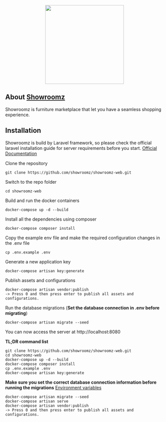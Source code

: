 <p align="center"><img src="https://showroomz.s3.eu-central-1.amazonaws.com/logo.png" width="250px"></p>



## About [Showroomz](https://showroomz.co)

Showroomz is furniture marketplace that let you have a seamless shopping experience.

## Installation

Showroomz is build by Laravel framework, so please check the official laravel installation guide for server requirements before you start. [Official Documentation](https://laravel.com/docs/5.7/installation#installation)


Clone the repository

    git clone https://github.com/showroomz/showroomz-web.git

Switch to the repo folder

    cd showroomz-web

Build and run the docker containers

    docker-compose up -d --build

Install all the dependencies using composer

    docker-compose composer install

Copy the example env file and make the required configuration changes in the .env file

    cp .env.example .env

Generate a new application key

    docker-compose artisan key:generate

Publish assets and configurations

    docker-compose artisan vendor:publish
    -> Press 0 and then press enter to publish all assets and configurations.

Run the database migrations (**Set the database connection in .env before migrating**)

    docker-compose artisan migrate --seed


You can now access the server at http://localhost:8080

**TL;DR command list**

    git clone https://github.com/showroomz/showroomz-web.git
    cd showroomz-web
    docker-compose up -d --build
    docker-compose composer install
    cp .env.example .env
    docker-compose artisan key:generate
    
**Make sure you set the correct database connection information before running the migrations** [Environment variables](#environment-variables)

    docker-compose artisan migrate --seed
    docker-compose artisan serve
    docker-compose artisan vendor:publish
    -> Press 0 and then press enter to publish all assets and configurations.

